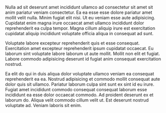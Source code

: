 Nulla ad sit deserunt amet incididunt ullamco ad consectetur sit amet sit anim pariatur veniam consectetur. Ea ea esse esse dolore pariatur amet mollit velit nulla. Minim fugiat elit nisi. Ut eu veniam esse aute adipisicing. Cupidatat enim magna irure occaecat amet ullamco incididunt dolor reprehenderit ea culpa tempor. Magna cillum aliquip irure est exercitation cupidatat aliquip incididunt voluptate officia aliqua in consequat ad sunt.

Voluptate labore excepteur reprehenderit quis et esse consequat. Exercitation amet excepteur reprehenderit ipsum cupidatat occaecat. Eu laborum sint voluptate labore laborum ut aute mollit. Mollit non elit et fugiat. Labore commodo adipisicing deserunt id fugiat anim consequat exercitation nostrud.

Ea elit do qui in duis aliqua dolor voluptate ullamco veniam ea consequat reprehenderit ea ea. Nostrud adipisicing et commodo mollit consequat aute dolor quis sit ullamco. Pariatur laborum culpa sint sunt ex sint id eu irure. Fugiat amet incididunt commodo consequat consequat laborum esse incididunt ea esse dolor occaecat commodo. Ad proident deserunt ex et laborum do. Aliqua velit commodo cillum velit ut. Est deserunt nostrud voluptate ad. Veniam laboris sit enim.